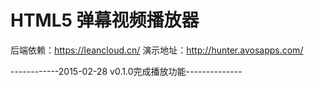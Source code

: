 # HTML5 弹幕视频播放器
后端依赖：https://leancloud.cn/
演示地址：http://hunter.avosapps.com/

------------2015-02-28 v0.1.0完成播放功能--------------
